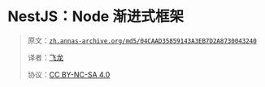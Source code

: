 # NestJS：Node 渐进式框架

> 原文：[`zh.annas-archive.org/md5/04CAAD35859143A3EB7D2A8730043240`](https://zh.annas-archive.org/md5/04CAAD35859143A3EB7D2A8730043240)
> 
> 译者：[飞龙](https://github.com/wizardforcel)
> 
> 协议：[CC BY-NC-SA 4.0](http://creativecommons.org/licenses/by-nc-sa/4.0/)